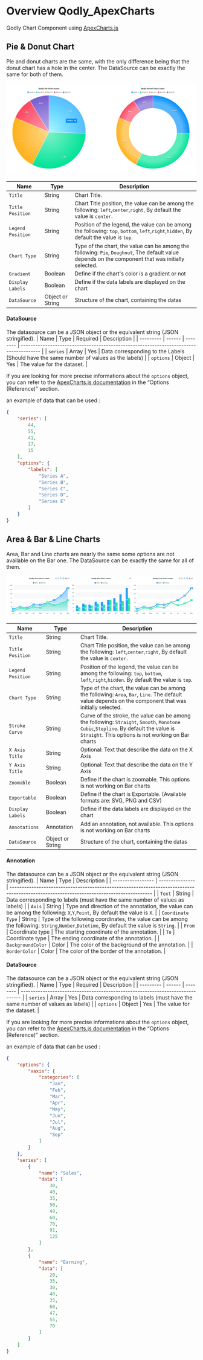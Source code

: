 # Overview Qodly_ApexCharts

Qodly Chart Component using [ApexCharts.js](https://apexcharts.com/)

## Pie & Donut Chart

Pie and donut charts are the same, with the only difference being that the donut chart has a hole in the center.
The DataSource can be exactly the same for both of them.

![Example of Pie and Donut charts](public/pie_donut.png)

| Name              | Type             | Description                                                                                                                                         |
| ----------------- | ---------------- | --------------------------------------------------------------------------------------------------------------------------------------------------- |
| `Title`           | String           | Chart Title.                                                                                                                                        |
| `Title Position`  | String           | Chart Title position, the value can be among the following: `left`,`center`,`right`, By default the value is `center`.                              |
| `Legend Position` | String           | Position of the legend, the value can be among the following: `top`, `bottom`, `left`,`right`,`hidden`, By default the value is `top`.              |
| `Chart Type`      | String           | Type of the chart, the value can be among the following: `Pie`, `Doughnut`, The default value depends on the component that was initially selected. |
| `Gradient`        | Boolean          | Define if the chart's color is a gradient or not                                                                                                    |
| `Display Labels`  | Boolean          | Define if the data labels are displayed on the chart                                                                                                |
| `DataSource`      | Object or String | Structure of the chart, containing the datas                                                                                                        |

#### DataSource

The datasource can be a JSON object or the equivalent string (JSON stringified).
| Name      | Type   | Required | Description                                                                            |
| --------- | ------ | -------- | -------------------------------------------------------------------------------------- |
| `series`  | Array  | Yes      | Data corresponding to the Labels (Should have the same number of values as the labels) |
| `options` | Object | Yes      | The value for the dataset.                                                             |

If you are looking for more precise informations about the `options` object, you can refer to the [ApexCharts.js documentation](https://apexcharts.com/docs/) in the “Options (Reference)” section.


an example of data that can be used :

```Json
{
    "series": [
        44,
        55,
        41,
        17,
        15
    ],
    "options": {
        "labels": [
            "Series A",
            "Series B",
            "Series C",
            "Series D",
            "Series E"
        ]
    }
}
```

## Area & Bar & Line Charts

Area, Bar and Line charts are nearly the same some options are not available on the Bar one.
The DataSource can be exactly the same for all of them.

![Example of Area, Bar and Line charts](public/area_bar_line.png)

| Name              | Type             | Description                                                                                                                                                                                 |
| ----------------- | ---------------- | ------------------------------------------------------------------------------------------------------------------------------------------------------------------------------------------- |
| `Title`           | String           | Chart Title.                                                                                                                                                                                |
| `Title Position`  | String           | Chart Title position, the value can be among the following: `left`,`center`,`right`, By default the value is `center`.                                                                      |
| `Legend Position` | String           | Position of the legend, the value can be among the following: `top`, `bottom`, `left`,`right`,`hidden`. By default the value is `top`.                                                      |
| `Chart Type`      | String           | Type of the chart, the value can be among the following: `Area`, `Bar`, `Line`. The default value depends on the component that was initially selected.                                     |
| `Stroke Curve`    | String           | Curve of the stroke, the value can be among the following: `Straight`, `Smooth`, `Monotone Cubic`,`Stepline`. By default the value is `Straight`. This options is not working on Bar charts |
| `X Axis Title`    | String           | Optional: Text that describe the data on the X Axis                                                                                                                                         |
| `Y Axis Title`    | String           | Optional: Text that describe the data on the Y Axis                                                                                                                                         |
| `Zoomable`        | Boolean          | Define if the chart is zoomable. This options is not working on Bar charts                                                                                                                  |
| `Exportable`      | Boolean          | Define if the chart is Exportable. (Available formats are: SVG, PNG and CSV)                                                                                                                |
| `Display Labels`  | Boolean          | Define if the data labels are displayed on the chart                                                                                                                                        |
| `Annotations`     | Annotation       | Add an annotation, not available. This options is not working on Bar charts                                                                                                                 |
| `DataSource`      | Object or String | Structure of the chart, containing the datas                                                                                                                                                |

#### Annotation

The datasource can be a JSON object or the equivalent string (JSON stringified).
| Name              | Type            | Description                                                                                                                              |
| ----------------- | --------------- | ---------------------------------------------------------------------------------------------------------------------------------------- |
| `Text`            | String          | Data corresponding to labels (must have the same number of values ​​as labels)                                                           |
| `Axis`            | String          | Type and direction of the annotation, the value can be among the following: `X`,`Y`,`Point`, By default the value is `X`.                |
| `Coordinate Type` | String          | Type of the following coordinates, the value can be among the following: `String`,`Number`,`Datetime`, By default the value is `String`. |
| `From`            | Coordinate type | The starting coordinate of the annotation.                                                                                               |
| `To`              | Coordinate type | The ending coordinate of the annotation.                                                                                                 |
| `BackgroundColor` | Color           | The color of the background of the annotation.                                                                                           |
| `BorderColor`     | Color           | The color of the border of the annotation.                                                                                               |

#### DataSource

The datasource can be a JSON object or the equivalent string (JSON stringified).
| Name      | Type   | Required | Description                                                                    |
| --------- | ------ | -------- | ------------------------------------------------------------------------------ |
| `series`  | Array  | Yes      | Data corresponding to labels (must have the same number of values ​​as labels) |
| `options` | Object | Yes      | The value for the dataset.                                                     |

If you are looking for more precise informations about the `options` object, you can refer to the [ApexCharts.js documentation](https://apexcharts.com/docs/) in the “Options (Reference)” section.


an example of data that can be used :

```Json
{
    "options": {
        "xaxis": {
            "categories": [
                "Jan",
                "Feb",
                "Mar",
                "Apr",
                "May",
                "Jun",
                "Jul",
                "Aug",
                "Sep"
            ]
        }
    },
    "series": [
        {
            "name": "Sales",
            "data": [
                30,
                40,
                35,
                50,
                49,
                60,
                70,
                91,
                125
            ]
        },
        {
            "name": "Earning",
            "data": [
                20,
                35,
                30,
                40,
                35,
                60,
                47,
                55,
                70
            ]
        }
    ]
}
```